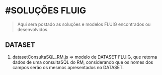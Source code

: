 #**SOLUÇÕES FLUIG**
=
>Aqui sera postado as soluções e modelos FLUIG encontrados ou desenvolvidos.

## DATASET
1.  datasetConsultaSQL_RM.js => modelo de DATASET FLUIG, que retorna dados de uma consultaSQL do RM, considerando que os nomes dos campos serão os mesmos apresentados no DATASET.




